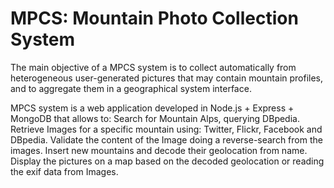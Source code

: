# MPCS: Mountain Photo Collection System
The main objective of a MPCS system is to collect automatically from heterogeneous user-generated pictures that may contain mountain profiles, and to aggregate them in a geographical system interface.

MPCS system is a web application developed in Node.js + Express + MongoDB that allows to: 
Search for Mountain Alps, querying DBpedia. 
Retrieve Images for a specific mountain using: Twitter, Flickr, Facebook and DBpedia. 
Validate the content of the Image doing a reverse-search from the images. 
Insert new mountains and decode their geolocation from name. 
Display the pictures on a map based on the decoded geolocation or reading the exif data from Images.
